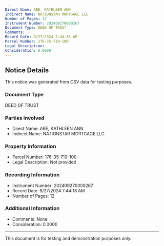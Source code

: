 ```yaml
---
Direct Name: ABE, KATHLEEN ANN
Indirect Name: NATIONSTAR MORTGAGE LLC
Number of Pages: 12
Instrument Number: 202409270000267
Document Type: DEED OF TRUST
Comments: 
Record Date: 9/27/2024 7:44:18 AM
Parcel Number: 176-35-710-100
Legal Description: 
Consideration: 0.0000
---
```


## Notice Details

This notice was generated from CSV data for testing purposes.

### Document Type
DEED OF TRUST

### Parties Involved
- Direct Name: ABE, KATHLEEN ANN
- Indirect Name: NATIONSTAR MORTGAGE LLC

### Property Information
- Parcel Number: 176-35-710-100
- Legal Description: Not provided

### Recording Information
- Instrument Number: 202409270000267
- Record Date: 9/27/2024 7:44:18 AM
- Number of Pages: 12

### Additional Information
- Comments: None
- Consideration: 0.0000

---

This document is for testing and demonstration purposes only.
